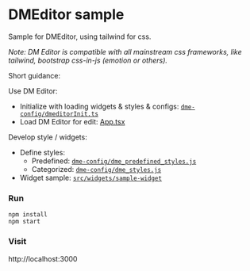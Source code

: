 # DMEditor sample

Sample for DMEditor, using tailwind for css.

_Note: DM Editor is compatible with all mainstream css frameworks, like tailwind, bootstrap css-in-js (emotion or others)._

Short guidance:

Use DM Editor:

- Initialize with loading widgets & styles & configs: [`dme-config/dmeditorInit.ts`](src/dme-config/dmeditorInit.ts)
- Load DM Editor for edit: [App.tsx](src/App.tsx#L38)

Develop style / widgets:

- Define styles:
  - Predefined: [`dme-config/dme_predefined_styles.js`](src/dme-config/dme_predefined_styles.js)
  - Categorized: [`dme-config/dme_styles.js`](src/dme-config/dme_styles.js)
- Widget sample: [`src/widgets/sample-widget`](src/widgets/sample-widget)

### Run

```
npm install
npm start
```

### Visit

http://localhost:3000
